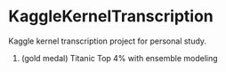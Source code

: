 # KaggleKernelTranscription
Kaggle kernel transcription project for personal study.


1. (gold medal) Titanic Top 4% with ensemble modeling